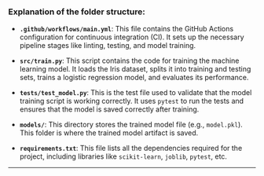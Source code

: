 
### Explanation of the folder structure:

- **`.github/workflows/main.yml`**: This file contains the GitHub Actions configuration for continuous integration (CI). It sets up the necessary pipeline stages like linting, testing, and model training.
  
- **`src/train.py`**: This script contains the code for training the machine learning model. It loads the Iris dataset, splits it into training and testing sets, trains a logistic regression model, and evaluates its performance.

- **`tests/test_model.py`**: This is the test file used to validate that the model training script is working correctly. It uses `pytest` to run the tests and ensures that the model is saved correctly after training.

- **`models/`**: This directory stores the trained model file (e.g., `model.pkl`). This folder is where the trained model artifact is saved.

- **`requirements.txt`**: This file lists all the dependencies required for the project, including libraries like `scikit-learn`, `joblib`, `pytest`, etc.

---
